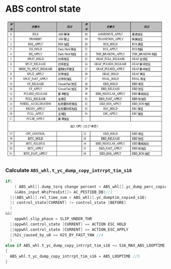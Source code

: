 # ABS control state

![ABS_Control_State](./img/ABS_control_state.png)

### Calculate `ABS_whl.t_yc_dump_copy_intrrpt_tim_s16`

```c
if(
    ( ABS_whl[].dump_torq change percent < ABS_whl[].yc_dump_perc_copied_S16 
    &&Abs_input.WhiPresEst[]> AC_PESTIDB_DB)//1 
  ||(ABS_whl[].rel_time_sum < ABS_whl[].yc_dumptim_copied_s16) 
  || control_state[CURRENT] != control_state [BEFORE]
  ) 
&&(
    oppwhl.slip_phase = SLIP_UNDER_THR
  ||oppwhl.control_state [CURRENT] == ACTION ESC HOLD
  ||oppwhl.control_state [CURRENT] == ACTION_ESC_APPLY
  ||h2s_caused_by_u8 == H2S_BY_FAST_YAW //4
  )
else if ABS_whl.t_yc_dump_copy_intrrpt_tim_s16 <= S16_MAX_ABS_LOOPTIME
{
  ABS_whl.t_yc_dump_copy_intrrpt_tim_s16 = ABS_LOOPTIME //5
}
```